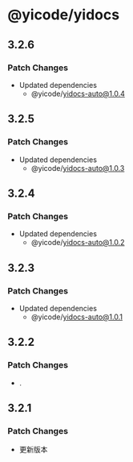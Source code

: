 # @yicode/yidocs

## 3.2.6

### Patch Changes

-   Updated dependencies
    -   @yicode/yidocs-auto@1.0.4

## 3.2.5

### Patch Changes

-   Updated dependencies
    -   @yicode/yidocs-auto@1.0.3

## 3.2.4

### Patch Changes

-   Updated dependencies
    -   @yicode/yidocs-auto@1.0.2

## 3.2.3

### Patch Changes

-   Updated dependencies
    -   @yicode/yidocs-auto@1.0.1

## 3.2.2

### Patch Changes

-   .

## 3.2.1

### Patch Changes

-   更新版本
